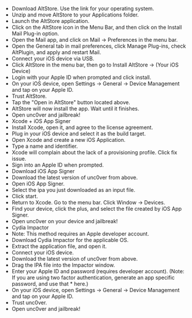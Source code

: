 * Download AltStore. Use the link for your operating system.
* Unzip and move AltStore to your Applications folder.
* Launch the AltStore application.
* Click on the AltStore icon in the Menu Bar, and then click on the Install Mail Plug-in option.
* Open the Mail app, and click on Mail → Preferences in the menu bar.
* Open the General tab in mail preferences, click Manage Plug-ins, check AltPlugin, and apply and restart Mail.
* Connect your iOS device via USB.
* Click AltStore in the menu bar, then go to Install AltStore → (Your iOS Device)
* Login with your Apple ID when prompted and click install.
* On your iOS device, open Settings → General → Device Management and tap on your Apple ID.
* Trust AltStore.
* Tap the "Open in AltStore" button located above.
* AltStore will now install the app. Wait until it finishes.
* Open unc0ver and jail​break!
* Xcode + iOS App Signer
* Install Xcode, open it, and agree to the license agreement.
* Plug in your iOS device and select it as the build target.
* Open Xcode and create a new iOS Application.
* Type a name and identifier.
* Xcode will complain about the lack of a provisioning profile. Click fix issue.
* Sign into an Apple ID when prompted.
* Download iOS App Signer
* Download the latest version of unc0ver from above.
* Open iOS App Signer.
* Select the ipa you just downloaded as an input file.
* Click start.
* Return to Xcode. Go to the menu bar. Click Window → Devices.
* Find your device, click the plus, and select the file created by iOS App Signer.
* Open unc0ver on your device and jail​break!
* Cydia Impactor
* Note: This method requires an Apple developer account.
* Download Cydia Impactor for the applicable OS.
* Extract the application file, and open it.
* Connect your iOS device.
* Download the latest version of unc0ver from above.
* Drag the IPA file into the Impactor window.
* Enter your Apple ID and password (requires developer account). (Note: If you are using two factor authentication, generate an app specific password, and use that * here.)
* On your iOS device, open Settings → General → Device Management and tap on your Apple ID.
* Trust unc0ver.
* Open unc0ver and jail​break!
